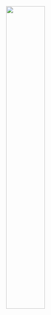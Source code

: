 <p align="center"><img src="https://user-images.githubusercontent.com/77099686/106290106-6c311980-628d-11eb-800a-57873b4524f5.gif" width="45%" height="45%"></p>
